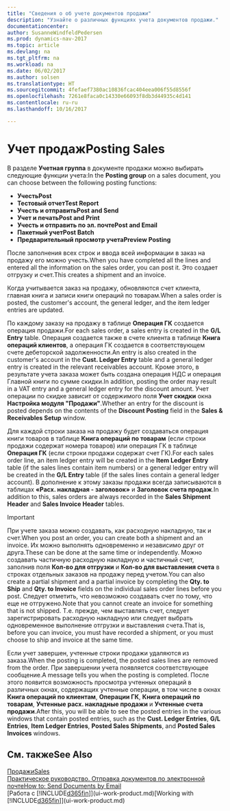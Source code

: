 ```yaml
---
title: "Сведения о об учете документов продажи"
description: "Узнайте о различных функциях учета документов продажи."
documentationcenter: 
author: SusanneWindfeldPedersen
ms.prod: dynamics-nav-2017
ms.topic: article
ms.devlang: na
ms.tgt_pltfrm: na
ms.workload: na
ms.date: 06/02/2017
ms.author: solsen
ms.translationtype: HT
ms.sourcegitcommit: 4fefaef7380ac10836fcac404eea006f55d8556f
ms.openlocfilehash: 7261e8faca0c14330e66093f8db3d44935c4d141
ms.contentlocale: ru-ru
ms.lasthandoff: 10/16/2017

---
```

# <a name="posting-sales"></a><span data-ttu-id="87035-103">Учет продаж</span><span class="sxs-lookup"><span data-stu-id="87035-103">Posting Sales</span></span>
<span data-ttu-id="87035-104">В разделе **Учетная группа** в документе продажи можно выбирать следующие функции учета:</span><span class="sxs-lookup"><span data-stu-id="87035-104">In the **Posting group** on a sales document, you can choose between the following posting functions:</span></span>

* <span data-ttu-id="87035-105">**Учесть**</span><span class="sxs-lookup"><span data-stu-id="87035-105">**Post**</span></span>
* <span data-ttu-id="87035-106">**Тестовый отчет**</span><span class="sxs-lookup"><span data-stu-id="87035-106">**Test Report**</span></span>
* <span data-ttu-id="87035-107">**Учесть и отправить**</span><span class="sxs-lookup"><span data-stu-id="87035-107">**Post and Send**</span></span>
* <span data-ttu-id="87035-108">**Учет и печать**</span><span class="sxs-lookup"><span data-stu-id="87035-108">**Post and Print**</span></span>
* <span data-ttu-id="87035-109">**Учесть и отправить по эл. почте**</span><span class="sxs-lookup"><span data-stu-id="87035-109">**Post and Email**</span></span>
* <span data-ttu-id="87035-110">**Пакетный учет**</span><span class="sxs-lookup"><span data-stu-id="87035-110">**Post Batch**</span></span>
* <span data-ttu-id="87035-111">**Предварительный просмотр учета**</span><span class="sxs-lookup"><span data-stu-id="87035-111">**Preview Posting**</span></span>

<span data-ttu-id="87035-112">После заполнения всех строк и ввода всей информации в заказ на продажу его можно учесть.</span><span class="sxs-lookup"><span data-stu-id="87035-112">When you have completed all the lines and entered all the information on the sales order, you can post it.</span></span> <span data-ttu-id="87035-113">Это создает отгрузку и счет.</span><span class="sxs-lookup"><span data-stu-id="87035-113">This creates a shipment and an invoice.</span></span>

<span data-ttu-id="87035-114">Когда учитывается заказ на продажу, обновляются счет клиента, главная книга и записи книги операций по товарам.</span><span class="sxs-lookup"><span data-stu-id="87035-114">When a sales order is posted, the customer's account, the general ledger, and the item ledger entries are updated.</span></span>

<span data-ttu-id="87035-115">По каждому заказу на продажу в таблице **Операция ГК** создается операция продажи.</span><span class="sxs-lookup"><span data-stu-id="87035-115">For each sales order, a sales entry is created in the **G/L Entry** table.</span></span> <span data-ttu-id="87035-116">Операция создается также в счете клиента в таблице **Книга операций клиентов**, а операция ГК создается в соответствующем счете дебеторской задолженности.</span><span class="sxs-lookup"><span data-stu-id="87035-116">An entry is also created in the customer's account in the **Cust. Ledger Entry** table and a general ledger entry is created in the relevant receivables account.</span></span> <span data-ttu-id="87035-117">Кроме этого, в результате учета заказа может быть создана операция НДС и операция Главной книги по сумме скидки.</span><span class="sxs-lookup"><span data-stu-id="87035-117">In addition, posting the order may result in a VAT entry and a general ledger entry for the discount amount.</span></span> <span data-ttu-id="87035-118">Учет операции по скидке зависит от содержимого поля **Учет скидки** окна **Настройка модуля "Продажи"**.</span><span class="sxs-lookup"><span data-stu-id="87035-118">Whether an entry for the discount is posted depends on the contents of the **Discount Posting** field in the **Sales & Receivables Setup** window.</span></span>

<span data-ttu-id="87035-119">Для каждой строки заказа на продажу будет создаваться операция книги товаров в таблице **Книга операций по товарам** (если строки продажи содержат номера товаров) или операция ГК в таблице **Операция ГК** (если строки продажи содержат счет ГК).</span><span class="sxs-lookup"><span data-stu-id="87035-119">For each sales order line, an item ledger entry will be created in the **Item Ledger Entry** table (if the sales lines contain item numbers) or a general ledger entry will be created in the **G/L Entry** table (if the sales lines contain a general ledger account).</span></span> <span data-ttu-id="87035-120">В дополнение к этому заказы продажи всегда записываются в таблицах **«Расх. накладная - заголовок»** и **Заголовок счета продаж**.</span><span class="sxs-lookup"><span data-stu-id="87035-120">In addition to this, sales orders are always recorded in the **Sales Shipment Header** and **Sales Invoice Header** tables.</span></span>

> [!IMPORTANT]  
>   <span data-ttu-id="87035-121">При учете заказа можно создавать, как расходную накладную, так и счет.</span><span class="sxs-lookup"><span data-stu-id="87035-121">When you post an order, you can create both a shipment and an invoice.</span></span> <span data-ttu-id="87035-122">Их можно выполнять одновременно и независимо друг от друга.</span><span class="sxs-lookup"><span data-stu-id="87035-122">These can be done at the same time or independently.</span></span> <span data-ttu-id="87035-123">Можно создавать частичную расходную накладную и частичный счет, заполнив поля **Кол-во для отгрузки** и **Кол-во для выставления счета** в строках отдельных заказов на продажу перед учетом.</span><span class="sxs-lookup"><span data-stu-id="87035-123">You can also create a partial shipment and a partial invoice by completing the **Qty. to Ship** and **Qty. to Invoice** fields on the individual sales order lines before you post.</span></span> <span data-ttu-id="87035-124">Следует отметить, что невозможно создавать счет по тому, что еще не отгружено.</span><span class="sxs-lookup"><span data-stu-id="87035-124">Note that you cannot create an invoice for something that is not shipped.</span></span> <span data-ttu-id="87035-125">Т.е. прежде, чем выставлять счет, следует зарегистрировать расходную накладную или следует выбрать одновременное выполнение отгрузки и выставления счета.</span><span class="sxs-lookup"><span data-stu-id="87035-125">That is, before you can invoice, you must have recorded a shipment, or you must choose to ship and invoice at the same time.</span></span>

<span data-ttu-id="87035-126">Если учет завершен, учтенные строки продажи удаляются из заказа.</span><span class="sxs-lookup"><span data-stu-id="87035-126">When the posting is completed, the posted sales lines are removed from the order.</span></span> <span data-ttu-id="87035-127">При завершении учета появляется соответствующее сообщение.</span><span class="sxs-lookup"><span data-stu-id="87035-127">A message tells you when the posting is completed.</span></span> <span data-ttu-id="87035-128">После этого появится возможность просмотра учтенных операций в различных окнах, содержащих учтенные операции, в том числе в окнах **Книга операций по клиентам**, **Операции ГК**, **Книга операций по товарам**, **Учтенные расх. накладные продажи** и **Учтенные счета продажи**.</span><span class="sxs-lookup"><span data-stu-id="87035-128">After this, you will be able to see the posted entries in the various windows that contain posted entries, such as the **Cust. Ledger Entries**, **G/L Entries**, **Item Ledger Entries**, **Posted Sales Shipments**, and **Posted Sales Invoices** windows.</span></span>

## <a name="see-also"></a><span data-ttu-id="87035-129">См. также</span><span class="sxs-lookup"><span data-stu-id="87035-129">See Also</span></span>
[<span data-ttu-id="87035-130">Продажи</span><span class="sxs-lookup"><span data-stu-id="87035-130">Sales</span></span>](sales-manage-sales.md)  
[<span data-ttu-id="87035-131">Практическое руководство. Отправка документов по электронной почте</span><span class="sxs-lookup"><span data-stu-id="87035-131">How to: Send Documents by Email</span></span>](ui-how-send-documents-email.md)  
<span data-ttu-id="87035-132">[Работа с [!INCLUDE[d365fin](includes/d365fin_md.md)]](ui-work-product.md)</span><span class="sxs-lookup"><span data-stu-id="87035-132">[Working with [!INCLUDE[d365fin](includes/d365fin_md.md)]](ui-work-product.md)</span></span>


